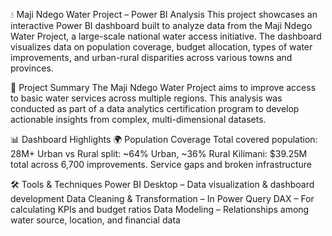 💧 Maji Ndego Water Project – Power BI Analysis
This project showcases an interactive Power BI dashboard built to analyze data from the Maji Ndego Water Project, a large-scale national water access initiative. The dashboard visualizes data on population coverage, budget allocation, types of water improvements, and urban-rural disparities across various towns and provinces.

🧾 Project Summary
The Maji Ndego Water Project aims to improve access to basic water services across multiple regions. This analysis was conducted as part of a data analytics certification program to develop actionable insights from complex, multi-dimensional datasets.

📊 Dashboard Highlights
🌍 Population Coverage
Total covered population: 28M+
Urban vs Rural split: ~64% Urban, ~36% Rural
Kilimani: $39.25M total across 6,700 improvements.
Service gaps and broken infrastructure

🛠 Tools & Techniques
Power BI Desktop – Data visualization & dashboard development
Data Cleaning & Transformation – In Power Query
DAX – For calculating KPIs and budget ratios
Data Modeling – Relationships among water source, location, and financial data
